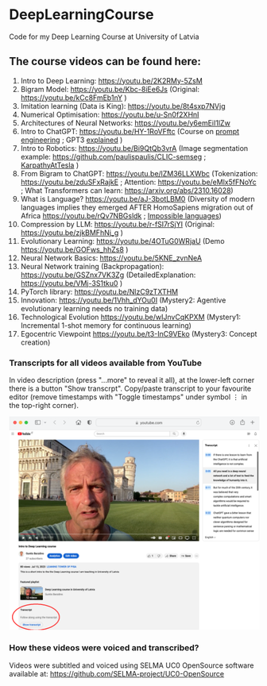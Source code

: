 # DeepLearningCourse
Code for my Deep Learning Course at University of Latvia

## The course videos can be found here:
1. Intro to Deep Learning: https://youtu.be/2K2RMy-5ZsM
2. Bigram Model: https://youtu.be/Kbc-8iEe6Js (Original: https://youtu.be/kCc8FmEb1nY ) 
3. Imitation learning (Data is King): https://youtu.be/8t4sxp7NVjg
4. Numerical Optimisation: https://youtu.be/u-Sn0f2XHnI
5. Architectures of Neural Networks: https://youtu.be/y6emEiI1lZw
6. Intro to ChatGPT: https://youtu.be/HY-1RoVFftc (Course on [prompt engineering](https://github.com/microsoft/generative-ai-for-beginners ) ; GPT3 [explained](https://www.youtube.com/watch?v=0ZVOmBp29E0) )
7. Intro to Robotics: https://youtu.be/Bi9QtQb3vrA (Image segmentation example: https://github.com/paulispaulis/CLIC-semseg ; [KarpathyAtTesla](https://youtu.be/FnFksQo-yEY) )
8. From Bigram to ChatGPT: https://youtu.be/lZM36LLXWbc (Tokenization: https://youtu.be/zduSFxRajkE ; Attention: https://youtu.be/eMlx5fFNoYc ; What Transformers can learn: https://arxiv.org/abs/2310.16028)
9. What is Language? https://youtu.be/aJ-3botLBM0 (Diversity of modern languages implies they emerged AFTER HomoSapiens migration out of Africa https://youtu.be/rQv7NBGsldk ; [Impossible languages](https://arxiv.org/abs/2401.06416))
10. Compression by LLM: https://youtu.be/r-fSI7rSjYI (Original: https://youtu.be/zjkBMFhNj_g )
11. Evolutionary Learning: https://youtu.be/4OTuG0WRjaU (Demo https://youtu.be/GOFws_hhZs8 )
12. Neural Network Basics: https://youtu.be/5KNE_zvnNeA
13. Neural Network training (Backpropagation): https://youtu.be/GSZnx7VK3Zg (DetailedExplanation: https://youtu.be/VMj-3S1tku0 )
14. PyTorch library: https://youtu.be/NlzC9zTXTHM
16. Innovation: https://youtu.be/1Vhh_dYOu0I (Mystery2: Agentive evolutionary learning needs no training data)
17. Technological Evolution https://youtu.be/wIJnvCqKPXM (Mystery1: Incremental 1-shot memory for continuous learning)
18. Egocentric Viewpoint https://youtu.be/t3-InC9VEko (Mystery3: Concept creation)
<!-- 
16. PromptEngineering (using LLMs):
17. HuggingFace (using DNNs):
-->

### Transcripts for all videos available from YouTube
In video description (press "...more" to reveal it all), at the lower-left corner there is a button "Show transcrpt". 
Copy/paste transcript to your favourite editor (remove timestamps with "Toggle timestamps" under symbol ⋮ in the top-right corner).
<!-- The transcript will appear in the top-right section. The three dots in the top-right corner "Toggle timestamps" - you may want to remove timestamps before copy/paste them to your favorite text editor. Transcript languages are switched with the drop-down list below the transcript. -->

<img src="transcript.png" width="600">

### How these videos were voiced and transcribed?

Videos were subtitled and voiced using SELMA UC0 OpenSource software available at: https://github.com/SELMA-project/UC0-OpenSource

